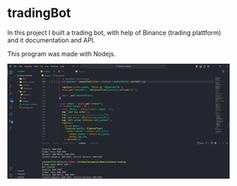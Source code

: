 # tradingBot
In this project I built a trading bot, with help of Binance (trading plattform) and it documentation and API.

This program was made with Nodejs.

![Code example](./tradingBot.png)
